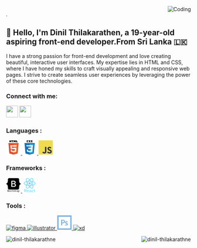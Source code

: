  <div class="hero-img-section">
    <img src="img/banner.png"  align="right" alt="Coding">
</div>

*.*

<div class="header-section" style="height:10%;width: 100%;" >
    <h2 >
👋 Hello, I'm Dinil Thilakarathen, a 19-year-old aspiring front-end developer.From Sri Lanka 🇱🇰
    </h2>
</div>


<div class="hero-top-section"">
 <div class="hero-top-txt">
 <p>
 I have a strong passion for front-end development and love creating beautiful, interactive user interfaces. My expertise lies in HTML and CSS, where I have honed my skills to craft visually appealing and responsive web pages. I strive to create seamless user experiences by leveraging the power of these core technologies.
 </p>
 </div>

<div class="hero-body-section">
    <div class="social-media-section">
        <h3>Connect with me:</h3>
        <p>
        <a>
            <img height="32" width="32" src="https://cdn.simpleicons.org/instagram/#E4405F" />

</a>
         <a href="https://www.youtube.com/@sonacode" target="blank">
<img height="32" width="32" src="https://cdn.simpleicons.org/youtube/[COLOR]" />
         </a>
        </p>
    </div>
    <div class="language-section">
        <h3 align="left">Languages :</h3>
        <p aligh="left">
         <a href="https://www.w3.org/html/" target="_blank" rel="noreferrer"> 
            <img src="https://raw.githubusercontent.com/devicons/devicon/master/icons/html5/html5-original-wordmark.svg" alt="html5" width="40" height="40"/> 
         </a>
         <a href="https://www.w3schools.com/css/" target="_blank" rel="noreferrer"> 
            <img src="https://raw.githubusercontent.com/devicons/devicon/master/icons/css3/css3-original-wordmark.svg" alt="css3" width="40" height="40"/> 
         </a>
         <a href="https://developer.mozilla.org/en-US/docs/Web/JavaScript" target="_blank" rel="noreferrer">
             <img src="https://raw.githubusercontent.com/devicons/devicon/master/icons/javascript/javascript-original.svg" alt="javascript" width="40" height="40"/> 
         </a>
        </p>
    </div>
    <div class="framework-section">
        <h3>Frameworks :</h3>
        <p >
            <a href="https://getbootstrap.com" target="_blank" rel="noreferrer" >
                 <img src="https://raw.githubusercontent.com/devicons/devicon/master/icons/bootstrap/bootstrap-plain-wordmark.svg" alt="bootstrap" width="40" height="40"/> 
            </a> 
            <a href="https://reactjs.org/" target="_blank" rel="noreferrer"> 
                <img src="https://raw.githubusercontent.com/devicons/devicon/master/icons/react/react-original-wordmark.svg" alt="react" width="40" height="40"/> 
            </a>
        </p>
    </div>
    <div class="tools-section">
        <h3 align="left">Tools :</h3>
        <p align="left"> 
            <a href="https://www.figma.com/" target="_blank" rel="noreferrer"> 
                <img src="https://www.vectorlogo.zone/logos/figma/figma-icon.svg" alt="figma" width="40" height="40"/> 
            </a>  
            <a href="https://www.adobe.com/in/products/illustrator.html" target="_blank" rel="noreferrer"> 
                <img src="https://www.vectorlogo.zone/logos/adobe_illustrator/adobe_illustrator-icon.svg" alt="illustrator" width="40" height="40"/> 
            </a>  
            <a href="https://www.photoshop.com/en" target="_blank" rel="noreferrer"> 
                <img src="https://raw.githubusercontent.com/devicons/devicon/master/icons/photoshop/photoshop-line.svg" alt="photoshop" width="40" height="40"/> 
            </a>  
            <a href="https://www.adobe.com/products/xd.html" target="_blank" rel="noreferrer"> 
                <img src="https://cdn.worldvectorlogo.com/logos/adobe-xd.svg" alt="xd" width="40" height="40"/> 
            </a> 
        </p>
    </div>
</div>

<div class="footer-section">
    <p><img align="left" src="https://github-readme-stats.vercel.app/api/top-langs?username=dinil-thilakarathne&show_icons=true&locale=en&layout=compact" alt="dinil-thilakarathne" /></p>
    <p>&nbsp;<img align="right" src="https://github-readme-stats.vercel.app/api?username=dinil-thilakarathne&show_icons=true&locale=en" alt="dinil-thilakarathne" /></p>
</div>
